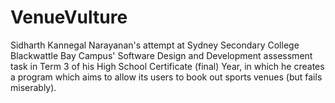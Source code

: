 # VenueVulture
Sidharth Kannegal Narayanan's attempt at Sydney Secondary College Blackwattle Bay Campus' Software Design and Development assessment task in Term 3 of his High School Certificate (final) Year, in which he creates a program which aims to allow its users to book out sports venues (but fails miserably). 
